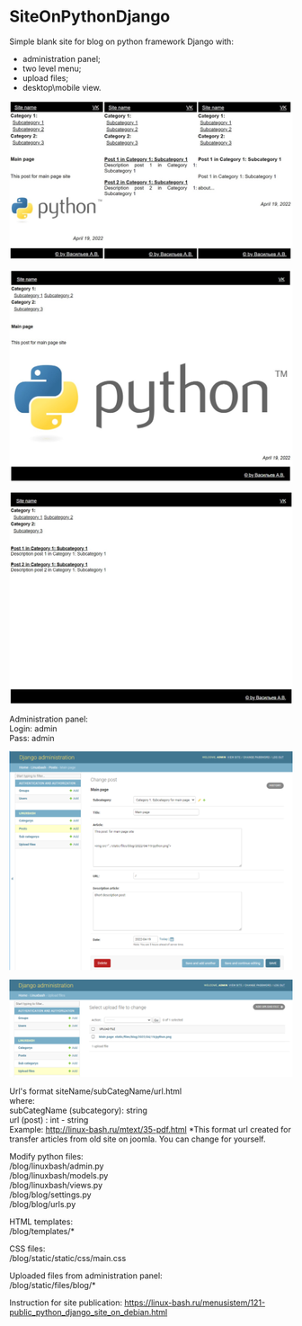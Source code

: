 # SiteOnPythonDjango
Simple blank site for blog on python framework Django with:
- administration panel;
- two level menu;
- upload files;
- desktop\mobile view.

![Alt text](screenshot/screen_mobile.jpg?raw=true "Mobile")

![Alt text](screenshot/screen_1.jpg?raw=true "Site_1")

![Alt text](screenshot/screen_2.jpg?raw=true "Site_2")

Administration panel:<br>
Login: admin<br>
Pass: admin

![Alt text](screenshot/site_3.png?raw=true "Site_3")

![Alt text](screenshot/site_4.png?raw=true "Site_4")

Url's format siteName/subCategName/url.html<br>
  where:<br>
  subCategName (subcategory): string<br>
  url (post) : int - string<br>
Example: http://linux-bash.ru/mtext/35-pdf.html
*This format url created for transfer articles from old site on joomla. You can change for yourself.

Modify python files:<br>
/blog/linuxbash/admin.py<br>
/blog/linuxbash/models.py<br>
/blog/linuxbash/views.py<br>
/blog/blog/settings.py<br>
/blog/blog/urls.py<br>


HTML templates:<br>
/blog/templates/*<br>


CSS files:<br>
/blog/static/static/css/main.css<br>


Uploaded files from administration panel:<br>
/blog/static/files/blog/*<br>

Instruction for site publication: https://linux-bash.ru/menusistem/121-public_python_django_site_on_debian.html
